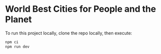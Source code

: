 # World Best Cities for People and the Planet

To run this project locally, clone the repo locally, then execute:

```bash
npm ci
npm run dev
```
